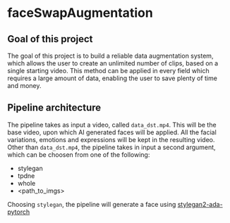# faceSwapAugmentation
## Goal of this project
The goal of this project is to build a reliable data augmentation system,
which allows the user to create an unlimited number of clips, based on
a single starting video.
This method can be applied in every field which requires a large
amount of data, enabling the user to save plenty of time and money.

## Pipeline architecture

The pipeline takes as input a video, called `data_dst.mp4`. This will
be the base video, upon which AI generated faces will be applied. All
the facial variations, emotions and expressions will be kept in the
resulting video. Other than `data_dst.mp4`, the pipeline takes in
input a second argument, which can be choosen from one of the
following:
- stylegan
- tpdne
- whole
- <path_to_imgs>

Choosing `stylegan`, the pipeline will generate a face using
[stylegan2-ada-pytorch](https://github.com/NVlabs/stylegan2-ada-pytorch/)
